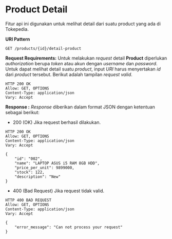 # Product Detail
Fitur api ini digunakan untuk melihat detail dari suatu product yang ada di Tokepedia.

**URI Pattern**
```
GET /products/{id}/detail-product
```

**Request Requirements:**
Untuk melakukan *request* detail **Product** diperlukan *authorization* berupa *token* atau akun dengan *username* dan *password*. Untuk dapat melihat detail suatu *product*, input *URI* harus menyertakan *id* dari *product* tersebut. Berikut adalah tampilan *request valid*.
```
HTTP 200 OK
Allow: GET, OPTIONS
Content-Type: application/json
Vary: Accept
```

**Response :**
_Response_ diberikan dalam format JSON dengan ketentuan sebagai berikut:
-  200 (OK) Jika request berhasil dilakukan.
```
HTTP 200 OK
Allow: GET, OPTIONS
Content-Type: application/json
Vary: Accept

{
    "id": "002",
    "name": "LAPTOP ASUS i5 RAM 8GB HDD",
    "price_per_unit": 9899000,
    "stock": 122,
    "description": "New"
}
```

- 400 (Bad Request) Jika request tidak valid.
```
HTTP 400 BAD REQUEST
Allow: GET, OPTIONS
Content-Type: application/json
Vary: Accept

{
    "error_message": "Can not process your request"
}
```